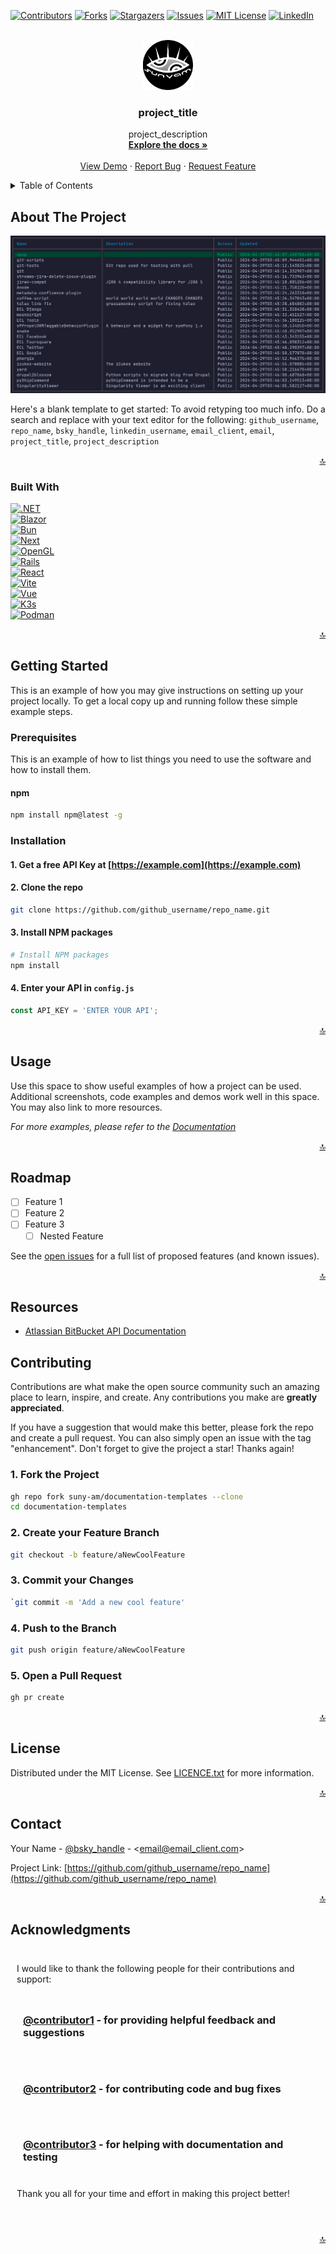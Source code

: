 <!-- Improved compatibility of back to top link: See: https://github.com/othneildrew/Best-README-Template/pull/73 -->
<a name="readme-top"></a>
<!--
*** Thanks for checking out the Best-README-Template. If you have a suggestion
*** that would make this better, please fork the repo and create a pull request
*** or simply open an issue with the tag "enhancement".
*** Don't forget to give the project a star!
*** Thanks again! Now go create something AMAZING! :D
-->

<!-- PROJECT SHIELDS -->
<!--
*** I'm using markdown "reference style" links for readability.
*** Reference links are enclosed in brackets [ ] instead of parentheses ( ).
*** See the bottom of this document for the declaration of the reference variables
*** for contributors-url, forks-url, etc. This is an optional, concise syntax you may use.
*** https://www.markdownguide.org/basic-syntax/#reference-style-links
-->
[![Contributors][contributors-shield]][contributors-url]
[![Forks][forks-shield]][forks-url]
[![Stargazers][stars-shield]][stars-url]
[![Issues][issues-shield]][issues-url]
[![MIT License][license-shield]][license-url]
[![LinkedIn][linkedin-shield]][linkedin-url]

<!-- PROJECT LOGO -->
<br />
<div align="center">
  <a href="https://github.com/github_username/repo_name">
    <img src=".docs/images/logo.png" alt="Logo" width="80" height="80">
  </a>

<h3 align="center">project_title</h3>

  <p align="center">
    project_description
    <br />
    <a href="https://github.com/github_username/repo_name"><strong>Explore the docs »</strong></a>
    <br />
    <br />
    <a href="https://github.com/github_username/repo_name">View Demo</a>
    ·
    <a href="https://github.com/github_username/repo_name/issues/new?labels=bug&template=bug-report---.md">Report Bug</a>
    ·
    <a href="https://github.com/github_username/repo_name/issues/new?labels=enhancement&template=feature-request---.md">Request Feature</a>
  </p>
</div>

<!-- TABLE OF CONTENTS -->
<details>
  <summary>Table of Contents</summary>
  <ol>
    <li>
      <a href="#about-the-project">About The Project</a>
      <ul>
        <li><a href="#built-with">Built With</a></li>
      </ul>
    </li>
    <li>
      <a href="#getting-started">Getting Started</a>
      <ul>
        <li><a href="#prerequisites">Prerequisites</a></li>
        <li><a href="#installation">Installation</a></li>
      </ul>
    </li>
    <li><a href="#usage">Usage</a></li>
    <li><a href="#roadmap">Roadmap</a></li>
    <li><a href="#contributing">Contributing</a></li>
    <li><a href="#license">License</a></li>
    <li><a href="#contact">Contact</a></li>
    <li><a href="#acknowledgments">Acknowledgments</a></li>
  </ol>
</details>

<!-- ABOUT THE PROJECT -->
## About The Project

[![Product Name Screen Shot][product-screenshot]](https://example.com)

Here's a blank template to get started: To avoid retyping too much info. Do a search and replace with your text editor for the following: `github_username`, `repo_name`, `bsky_handle`, `linkedin_username`, `email_client`, `email`, `project_title`, `project_description`

<p align="right"><a href="#readme-top">🔝</a></p>

### Built With

[![.NET][.NET]][.NET-url]
<br>
[![Blazor][Blazor]][Blazor-url]
<br>
[![Bun][Bun]][Bun-url]
<br>
[![Next][Next.js]][Next-url]
<br>
[![OpenGL][OpenGL]][OpenGL-url]
<br>
[![Rails][Rails]][Rails-url]
<br>
[![React][React.js]][React-url]
<br>
[![Vite][Vite]][Vite-url]
<br>
[![Vue][Vue.js]][Vue-url]
<br>
[![K3s][K3s]][K3s-url]
<br>
[![Podman][Podman]][Podman-url]

<p align="right"><a href="#readme-top">🔝</a></p>

<!-- GETTING STARTED -->
## Getting Started

This is an example of how you may give instructions on setting up your project locally.
To get a local copy up and running follow these simple example steps.

### Prerequisites

This is an example of how to list things you need to use the software and how to install them.

#### npm

  ```sh
  npm install npm@latest -g
  ```

### Installation

#### 1. Get a free API Key at [https://example.com](https://example.com)

#### 2. Clone the repo

   ```sh
   git clone https://github.com/github_username/repo_name.git
   ```

#### 3. Install NPM packages

   ```sh
   # Install NPM packages
   npm install
   ```

#### 4. Enter your API in `config.js`

   ```js
   const API_KEY = 'ENTER YOUR API';
   ```

<p align="right"><a href="#readme-top">🔝</a></p>

<!-- USAGE EXAMPLES -->
## Usage

Use this space to show useful examples of how a project can be used. Additional screenshots, code examples and demos work well in this space. You may also link to more resources.

_For more examples, please refer to the [Documentation](https://example.com)_

<p align="right"><a href="#readme-top">🔝</a></p>

<!-- ROADMAP -->
## Roadmap

- [ ] Feature 1
- [ ] Feature 2
- [ ] Feature 3
  - [ ] Nested Feature

See the [open issues](https://github.com/github_username/repo_name/issues) for a full list of proposed features (and known issues).

<p align="right"><a href="#readme-top">🔝</a></p>

<!-- CONTRIBUTING -->
## Resources

- [Atlassian BitBucket API Documentation](https://developer.atlassian.com/cloud/bitbucket/rest/)

<!-- CONTRIBUTING -->
## Contributing

Contributions are what make the open source community such an amazing place to learn, inspire, and create. Any contributions you make are **greatly appreciated**.

If you have a suggestion that would make this better, please fork the repo and create a pull request. You can also simply open an issue with the tag "enhancement".
Don't forget to give the project a star! Thanks again!

### 1. Fork the Project

```sh
gh repo fork suny-am/documentation-templates --clone
cd documentation-templates
```

### 2. Create your Feature Branch

```sh
git checkout -b feature/aNewCoolFeature
```

### 3. Commit your Changes

```sh
`git commit -m 'Add a new cool feature'
```

### 4. Push to the Branch

```sh
git push origin feature/aNewCoolFeature
```

### 5. Open a Pull Request

```sh
gh pr create 
```

<p align="right"><a href="#readme-top">🔝</a></p>

<!-- LICENSE -->
## License

Distributed under the MIT License. See [LICENCE.txt](LICENCE.txt) for more information.

<p align="right"><a href="#readme-top">🔝</a></p>

<!-- CONTACT -->
## Contact

Your Name - [@bsky_handle](https://bsky.app/profile/bsky_handle) - <email@email_client.com>

Project Link: [https://github.com/github_username/repo_name](https://github.com/github_username/repo_name)

<p align="right"><a href="#readme-top">🔝</a></p>

<!-- ACKNOWLEDGMENTS -->

## Acknowledgments

<div style="padding:10px; border-radius: 5px;">

I would like to thank the following people for their contributions and support:

<div style="padding:10px; border-radius: 5px; margin: 10px 0;">

### [@contributor1](https://github.com/contributor1) - for providing helpful feedback and suggestions

</div>

<div style="padding:10px; border-radius: 5px; margin: 10px 0;">

### [@contributor2](https://github.com/contributor2) - for contributing code and bug fixes

</div>

<div style="padding:10px; border-radius: 5px; margin: 10px 0;">

### [@contributor3](https://github.com/contributor3) - for helping with documentation and testing

</div>

Thank you all for your time and effort in making this project better!

</div>
  
<br>
<p align="right"><a href="#readme-top">🔝</a></p>

<!-- MARKDOWN LINKS & IMAGES -->
<!-- https://www.markdownguide.org/basic-syntax/#reference-style-links -->
[contributors-shield]: https://img.shields.io/github/contributors/suny-am/documentation-templates.svg?style=for-the-badge
[contributors-url]: https://github.com/suny-am/documentation-templates/graphs/contributors
[forks-shield]: https://img.shields.io/github/forks/suny-am/documentation-templates?style=for-the-badge
[forks-url]: https://github.com/suny-am/documentation-templates/network/members
[stars-shield]: https://img.shields.io/github/stars/suny-am/documentation-templates.svg?style=for-the-badge
[stars-url]: https://github.com/suny-am/documentation-templates/stargazers
[issues-shield]: https://img.shields.io/github/issues/suny-am/documentation-templates.svg?style=for-the-badge
[issues-url]: https://github.com/suny-am/documentation-templates/issues
[license-shield]: https://img.shields.io/github/license/suny-am/documentation-templates.svg?style=for-the-badge
[license-url]: https://github.com/suny-am/documentation-templates/blob/master/LICENSE.txt
[linkedin-shield]: https://img.shields.io/badge/-LinkedIn-black.svg?style=for-the-badge&logo=linkedin&colorB=555
[linkedin-url]: https://linkedin.com/in/carl-sandberg-01070a2b6/
[product-screenshot]: .docs/images/screenshot.png
[Next.js]: https://img.shields.io/badge/next.js-000000?style=for-the-badge&logo=nextdotjs&logoColor=white
[Next-url]: https://nextjs.org/
[React.js]: https://img.shields.io/badge/React-20232A?style=for-the-badge&logo=react&logoColor=61DAFB
[React-url]: https://reactjs.org/
[Vue.js]: https://img.shields.io/badge/Vue.js-35495E?style=for-the-badge&logo=vuedotjs&logoColor=4FC08D
[Vue-url]: https://vuejs.org/
[Rails]: https://img.shields.io/badge/rails-%23CC0000.svg?style=for-the-badge&logo=ruby-on-rails&logoColor=white
[Rails-url]: https://rubyonrails.org
[.NET]: https://img.shields.io/badge/.NET-5C2D91?style=for-the-badge&logo=.net&logoColor=white
[.NET-url]: https://dotnet.microsoft.com/
[Vite]: https://img.shields.io/badge/vite-%23646CFF.svg?style=for-the-badge&logo=vite&logoColor=white
[Vite-url]: https://vitejs.dev/
[OpenGL]: https://img.shields.io/badge/OpenGL-%23FFFFFF.svg?style=for-the-badge&logo=opengl
[OpenGL-url]: https://www.opengl.org/
[Bun]: https://img.shields.io/badge/Bun-%23000000.svg?style=for-the-badge&logo=bun&logoColor=white
[Bun-url]: https://bun.sh/
[Blazor]: https://img.shields.io/badge/blazor-%235C2D91.svg?style=for-the-badge&logo=blazor&logoColor=white
[Blazor-url]: https://dotnet.microsoft.com/en-us/apps/aspnet/web-apps/blazor/
[K3s]:https://img.shields.io/badge/K3s-000000?style=for-the-badge&logo=k3s&logoColor=FFC61C
[K3s-url]:https://docs.k3s.io
[Podman]: https://img.shields.io/badge/podman-000000?style=for-the-badge&logo=podman&logoColor=white&logoSize=large&color=892CA0
[Podman-url]:https://podman.io
